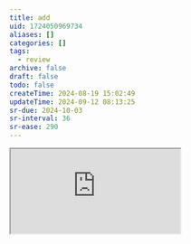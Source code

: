 ```yaml
---
title: add
uid: 1724050969734
aliases: []
categories: []
tags:
  - review
archive: false
draft: false
todo: false
createTime: 2024-08-19 15:02:49
updateTime: 2024-09-12 08:13:25
sr-due: 2024-10-03
sr-interval: 36
sr-ease: 290
---
```


<iframe
  class="iframe_full"
  src="https://dict.youdao.com/result?word=add&lang=en"
>
</iframe>
